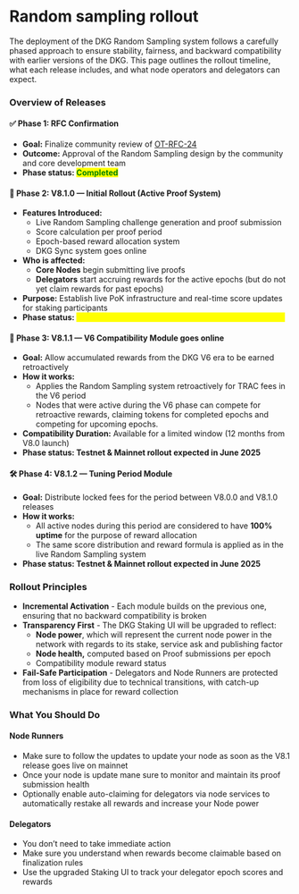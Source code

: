 # Random sampling rollout

The deployment of the DKG Random Sampling system follows a carefully phased approach to ensure stability, fairness, and backward compatibility with earlier versions of the DKG. This page outlines the rollout timeline, what each release includes, and what node operators and delegators can expect.

### Overview of Releases

#### ✅ Phase 1: RFC Confirmation

* **Goal:** Finalize community review of [OT-RFC-24](https://github.com/OriginTrail/OT-RFC-repository/tree/main/RFCs/OT-RFC-24_DKG_V8_Random_sampling_proof_system)
* **Outcome:** Approval of the Random Sampling design by the community and core development team
* **Phase status:&#x20;**<mark style="color:green;">**Completed**</mark>

#### 🚀 Phase 2: V8.1.0 — Initial Rollout (Active Proof System)

* **Features Introduced:**
  * Live Random Sampling challenge generation and proof submission
  * Score calculation per proof period
  * Epoch-based reward allocation system
  * DKG Sync system goes online
* **Who is affected:**
  * **Core Nodes** begin submitting live proofs
  * **Delegators** start accruing rewards for the active epochs (but do not yet claim rewards for past epochs)
* **Purpose:** Establish live PoK infrastructure and real-time score updates for staking participants
* **Phase status:&#x20;**<mark style="color:yellow;">**Live on Testnet. Mainnet rollout expected in June 2025**</mark>

#### 🔄 Phase 3: V8.1.1 — V6 Compatibility Module goes online

* **Goal:** Allow accumulated rewards from the DKG V6 era to be earned retroactively
* **How it works:**
  * Applies the Random Sampling system retroactively for TRAC fees in the V6 period
  * Nodes that were active during the V6 phase can compete for retroactive rewards, claiming tokens for completed epochs and competing for upcoming epochs.
* **Compatibility Duration:** Available for a limited window (12 months from V8.0 launch)
* **Phase status: Testnet & Mainnet rollout expected in June 2025**

#### 🛠 Phase 4: V8.1.2 — Tuning Period Module

* **Goal:** Distribute locked fees for the period between V8.0.0 and V8.1.0 releases
* **How it works:**
  * All active nodes during this period are considered to have **100% uptime** for the purpose of reward allocation
  * The same score distribution and reward formula is applied as in the live Random Sampling system
* **Phase status: Testnet & Mainnet rollout expected in June 2025**

### Rollout Principles

* **Incremental Activation** - Each module builds on the previous one, ensuring that no backward compatibility is broken
* **Transparency First** - The DKG Staking UI will be upgraded to reflect:
  * **Node power**, which will represent the current node power in the network with regards to its stake, service ask and publishing factor
  * **Node health,** computed based on Proof submissions per epoch
  * Compatibility module reward status
* **Fail-Safe Participation** - Delegators and Node Runners are protected from loss of eligibility due to technical transitions, with catch-up mechanisms in place for reward collection

### What You Should Do

#### Node Runners

* Make sure to follow the updates to update your node as soon as the V8.1 release goes live on mainnet
* Once your node is update mane sure to monitor and maintain its proof submission health
* Optionally enable auto-claiming for delegators via node services to automatically restake all rewards and increase your Node power

#### Delegators

* You don’t need to take immediate action
* Make sure you understand when rewards become claimable based on finalization rules
* Use the upgraded Staking UI to track your delegator epoch scores and rewards

